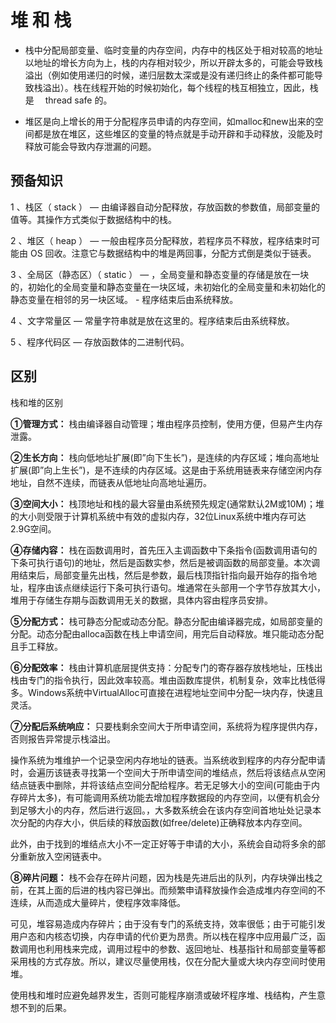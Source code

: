 # 堆 和 栈

- 栈中分配局部变量、临时变量的内存空间，内存中的栈区处于相对较高的地址以地址的增长方向为上，栈的内存相对较少，所以开辟太多的，可能会导致栈溢出（例如使用递归的时候，递归层数太深或是没有递归终止的条件都可能导致栈溢出）。栈在线程开始的时候初始化，每个线程的栈互相独立，因此，栈是　 thread safe 的。

- 堆区是向上增长的用于分配程序员申请的内存空间，如malloc和new出来的空间都是放在堆区，这些堆区的变量的特点就是手动开辟和手动释放，没能及时释放可能会导致内存泄漏的问题。

## 预备知识

1 、栈区（ stack ） —  由编译器自动分配释放，存放函数的参数值，局部变量的值等。其操作方式类似于数据结构中的栈。

2 、堆区（ heap ）  —  一般由程序员分配释放，若程序员不释放，程序结束时可能由 OS 回收。注意它与数据结构中的堆是两回事，分配方式倒是类似于链表。

3 、全局区（静态区）（ static ） — ，全局变量和静态变量的存储是放在一块的，初始化的全局变量和静态变量在一块区域，未初始化的全局变量和未初始化的静态变量在相邻的另一块区域。  -  程序结束后由系统释放。

4 、文字常量区    — 常量字符串就是放在这里的。程序结束后由系统释放。

5 、程序代码区 — 存放函数体的二进制代码。


## 区别

栈和堆的区别

**①管理方式：** 栈由编译器自动管理；堆由程序员控制，使用方便，但易产生内存泄露。

**②生长方向：** 栈向低地址扩展(即”向下生长”)，是连续的内存区域；堆向高地址扩展(即”向上生长”)，是不连续的内存区域。这是由于系统用链表来存储空闲内存地址，自然不连续，而链表从低地址向高地址遍历。

**③空间大小：** 栈顶地址和栈的最大容量由系统预先规定(通常默认2M或10M)；堆的大小则受限于计算机系统中有效的虚拟内存，32位Linux系统中堆内存可达2.9G空间。

**④存储内容：** 栈在函数调用时，首先压入主调函数中下条指令(函数调用语句的下条可执行语句)的地址，然后是函数实参，然后是被调函数的局部变量。本次调用结束后，局部变量先出栈，然后是参数，最后栈顶指针指向最开始存的指令地址，程序由该点继续运行下条可执行语句。堆通常在头部用一个字节存放其大小，堆用于存储生存期与函数调用无关的数据，具体内容由程序员安排。

**⑤分配方式：** 栈可静态分配或动态分配。静态分配由编译器完成，如局部变量的分配。动态分配由alloca函数在栈上申请空间，用完后自动释放。堆只能动态分配且手工释放。

**⑥分配效率：** 栈由计算机底层提供支持：分配专门的寄存器存放栈地址，压栈出栈由专门的指令执行，因此效率较高。堆由函数库提供，机制复杂，效率比栈低得多。Windows系统中VirtualAlloc可直接在进程地址空间中分配一块内存，快速且灵活。

**⑦分配后系统响应：** 只要栈剩余空间大于所申请空间，系统将为程序提供内存，否则报告异常提示栈溢出。

操作系统为堆维护一个记录空闲内存地址的链表。当系统收到程序的内存分配申请时，会遍历该链表寻找第一个空间大于所申请空间的堆结点，然后将该结点从空闲结点链表中删除，并将该结点空间分配给程序。若无足够大小的空间(可能由于内存碎片太多)，有可能调用系统功能去增加程序数据段的内存空间，以便有机会分到足够大小的内存，然后进行返回。，大多数系统会在该内存空间首地址处记录本次分配的内存大小，供后续的释放函数(如free/delete)正确释放本内存空间。

此外，由于找到的堆结点大小不一定正好等于申请的大小，系统会自动将多余的部分重新放入空闲链表中。

**⑧碎片问题：** 栈不会存在碎片问题，因为栈是先进后出的队列，内存块弹出栈之前，在其上面的后进的栈内容已弹出。而频繁申请释放操作会造成堆内存空间的不连续，从而造成大量碎片，使程序效率降低。

可见，堆容易造成内存碎片；由于没有专门的系统支持，效率很低；由于可能引发用户态和内核态切换，内存申请的代价更为昂贵。所以栈在程序中应用最广泛，函数调用也利用栈来完成，调用过程中的参数、返回地址、栈基指针和局部变量等都采用栈的方式存放。所以，建议尽量使用栈，仅在分配大量或大块内存空间时使用堆。

使用栈和堆时应避免越界发生，否则可能程序崩溃或破坏程序堆、栈结构，产生意想不到的后果。